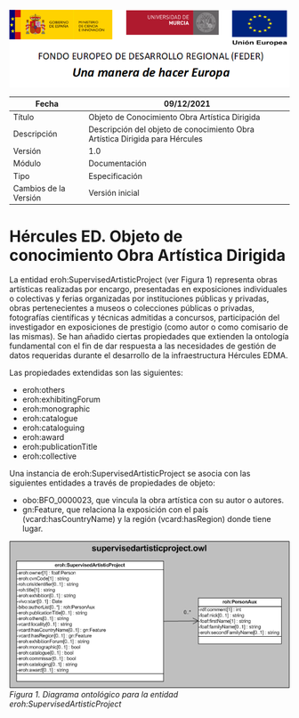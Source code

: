 ![](../../Docs/media/CabeceraDocumentosMD.png)

| Fecha         | 09/12/2021                                                   |
| ------------- | ------------------------------------------------------------ |
|Título|Objeto de Conocimiento Obra Artística Dirigida| 
|Descripción|Descripción del objeto de conocimiento Obra Artística Dirigida para Hércules|
|Versión|1.0|
|Módulo|Documentación|
|Tipo|Especificación|
|Cambios de la Versión|Versión inicial|

# Hércules ED. Objeto de conocimiento Obra Artística Dirigida

La entidad eroh:SupervisedArtisticProject (ver Figura 1) representa obras artísticas realizadas por encargo, presentadas en exposiciones individuales o colectivas y ferias organizadas por instituciones públicas y privadas, obras pertenecientes a museos o colecciones públicas o privadas, fotografías científicas y técnicas admitidas a concursos, participación del investigador en exposiciones de prestigio (como autor o como comisario de las mismas).
Se han añadido ciertas propiedades que extienden la ontología fundamental con el fin de dar respuesta a las necesidades de gestión de datos requeridas durante el desarrollo de la infraestructura Hércules EDMA.

Las propiedades extendidas son las siguientes:

- eroh:others
- eroh:exhibitingForum
- eroh:monographic
- eroh:catalogue
- eroh:cataloguing
- eroh:award
- eroh:publicationTitle
- eroh:collective

Una instancia de eroh:SupervisedArtisticProject se asocia con las siguientes entidades a través de propiedades de objeto:

- obo:BFO_0000023, que vincula la obra artística con su autor o autores.
- gn:Feature, que relaciona la exposición con el país (vcard:hasCountryName) y la región (vcard:hasRegion) donde tiene lugar.


![](../../Docs/media/ObjetosDeConocimiento/SupervisedArtisticProject.png)
*Figura 1. Diagrama ontológico para la entidad eroh:SupervisedArtisticProject*
